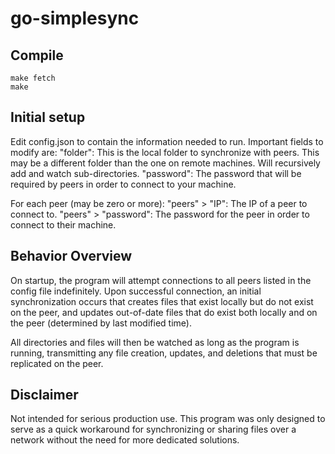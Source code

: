 # go-simplesync

## Compile

```
make fetch
make
```

## Initial setup

Edit config.json to contain the information needed to run. Important fields to modify are:
"folder": This is the local folder to synchronize with peers. This may be a different folder than the one on remote machines. Will recursively add and watch sub-directories.
"password": The password that will be required by peers in order to connect to your machine.

For each peer (may be zero or more):
"peers" > "IP": The IP of a peer to connect to.
"peers" > "password": The password for the peer in order to connect to their machine.

## Behavior Overview

On startup, the program will attempt connections to all peers listed in the config file indefinitely. Upon successful connection, an initial synchronization occurs that creates files that exist locally but do not exist on the peer, and updates out-of-date files that do exist both locally and on the peer (determined by last modified time).

All directories and files will then be watched as long as the program is running, transmitting any file creation, updates, and deletions that must be replicated on the peer.

## Disclaimer

Not intended for serious production use. This program was only designed to serve as a quick workaround for synchronizing or sharing files over a network without the need for more dedicated solutions.
